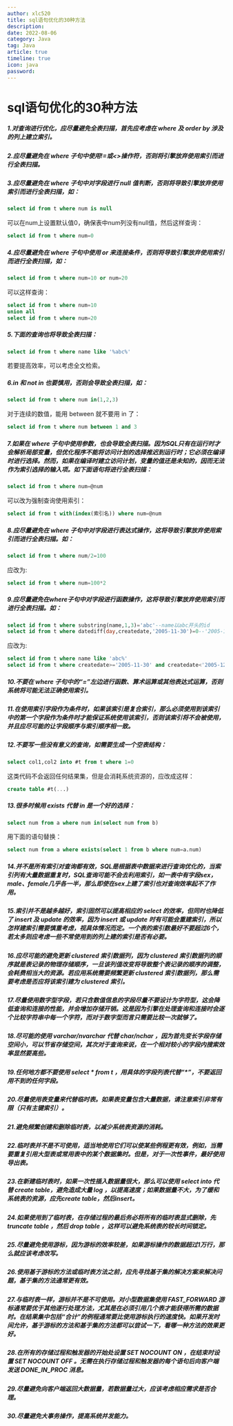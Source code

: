 ```yaml
---
author: xlc520
title: sql语句优化的30种方法
description: 
date: 2022-08-06
category: Java
tag: Java
article: true
timeline: true
icon: java
password: 
---
```




# sql语句优化的30种方法

##### 1.对查询进行优化，应尽量避免全表扫描，首先应考虑在 where 及 order by 涉及的列上建立索引。

##### 2.应尽量避免在 where 子句中使用!=或<>操作符，否则将引擎放弃使用索引而进行全表扫描。

##### 3.应尽量避免在 where 子句中对字段进行 null 值判断，否则将导致引擎放弃使用索引而进行全表扫描，如：



```sql
select id from t where num is null 
```

可以在num上设置默认值0，确保表中num列没有null值，然后这样查询：



```sql
select id from t where num=0 
```

##### 4.应尽量避免在 where 子句中使用 or 来连接条件，否则将导致引擎放弃使用索引而进行全表扫描，如：



```sql
select id from t where num=10 or num=20 
```

可以这样查询：



```sql
select id from t where num=10 
union all 
select id from t where num=20 
```

##### 5.下面的查询也将导致全表扫描：



```sql
select id from t where name like '%abc%' 
```

若要提高效率，可以考虑全文检索。

##### 6.in 和 not in 也要慎用，否则会导致全表扫描，如：



```sql
select id from t where num in(1,2,3) 
```

对于连续的数值，能用 between 就不要用 in 了：



```sql
select id from t where num between 1 and 3 
```

##### 7.如果在 where 子句中使用参数，也会导致全表扫描。因为SQL只有在运行时才会解析局部变量，但优化程序不能将访问计划的选择推迟到运行时；它必须在编译时进行选择。然而，如果在编译时建立访问计划，变量的值还是未知的，因而无法作为索引选择的输入项。如下面语句将进行全表扫描：



```sql
select id from t where num=@num 
```

可以改为强制查询使用索引：



```sql
select id from t with(index(索引名)) where num=@num 
```

##### 8.应尽量避免在 where 子句中对字段进行表达式操作，这将导致引擎放弃使用索引而进行全表扫描。如：



```sql
select id from t where num/2=100 
```

应改为:



```sql
select id from t where num=100*2 
```

##### 9.应尽量避免在where子句中对字段进行函数操作，这将导致引擎放弃使用索引而进行全表扫描。如：



```sql
select id from t where substring(name,1,3)='abc'--name以abc开头的id 
select id from t where datediff(day,createdate,'2005-11-30')=0--'2005-11-30'生成的id 
```

应改为:



```sql
select id from t where name like 'abc%' 
select id from t where createdate>='2005-11-30' and createdate<'2005-12-1' 
```

##### 10.不要在 where 子句中的“=”左边进行函数、算术运算或其他表达式运算，否则系统将可能无法正确使用索引。

##### 11.在使用索引字段作为条件时，如果该索引是复合索引，那么必须使用到该索引中的第一个字段作为条件时才能保证系统使用该索引，否则该索引将不会被使用，并且应尽可能的让字段顺序与索引顺序相一致。

##### 12.不要写一些没有意义的查询，如需要生成一个空表结构：



```sql
select col1,col2 into #t from t where 1=0 
```

这类代码不会返回任何结果集，但是会消耗系统资源的，应改成这样：



```sql
create table #t(...) 
```

##### 13.很多时候用 exists 代替 in 是一个好的选择：



```sql
select num from a where num in(select num from b) 
```

用下面的语句替换：



```sql
select num from a where exists(select 1 from b where num=a.num) 
```

##### 14.并不是所有索引对查询都有效，SQL是根据表中数据来进行查询优化的，当索引列有大量数据重复时，SQL查询可能不会去利用索引，如一表中有字段sex，male、female几乎各一半，那么即使在sex上建了索引也对查询效率起不了作用。

##### 15.索引并不是越多越好，索引固然可以提高相应的 select 的效率，但同时也降低了 insert 及 update 的效率，因为 insert 或 update 时有可能会重建索引，所以怎样建索引需要慎重考虑，视具体情况而定。一个表的索引数最好不要超过6个，若太多则应考虑一些不常使用到的列上建的索引是否有必要。

##### 16.应尽可能的避免更新 clustered 索引数据列，因为 clustered 索引数据列的顺序就是表记录的物理存储顺序，一旦该列值改变将导致整个表记录的顺序的调整，会耗费相当大的资源。若应用系统需要频繁更新 clustered 索引数据列，那么需要考虑是否应将该索引建为 clustered 索引。

##### 17.尽量使用数字型字段，若只含数值信息的字段尽量不要设计为字符型，这会降低查询和连接的性能，并会增加存储开销。这是因为引擎在处理查询和连接时会逐个比较字符串中每一个字符，而对于数字型而言只需要比较一次就够了。

##### 18.尽可能的使用 varchar/nvarchar 代替 char/nchar ，因为首先变长字段存储空间小，可以节省存储空间，其次对于查询来说，在一个相对较小的字段内搜索效率显然要高些。

##### 19.任何地方都不要使用 select * from t ，用具体的字段列表代替“*”，不要返回用不到的任何字段。

##### 20.尽量使用表变量来代替临时表。如果表变量包含大量数据，请注意索引非常有限（只有主键索引）。

##### 21.避免频繁创建和删除临时表，以减少系统表资源的消耗。

##### 22.临时表并不是不可使用，适当地使用它们可以使某些例程更有效，例如，当需要重复引用大型表或常用表中的某个数据集时。但是，对于一次性事件，最好使用导出表。

##### 23.在新建临时表时，如果一次性插入数据量很大，那么可以使用 select into 代替 create table，避免造成大量 log ，以提高速度；如果数据量不大，为了缓和系统表的资源，应先create table，然后insert。

##### 24.如果使用到了临时表，在存储过程的最后务必将所有的临时表显式删除，先 truncate table ，然后 drop table ，这样可以避免系统表的较长时间锁定。

##### 25.尽量避免使用游标，因为游标的效率较差，如果游标操作的数据超过1万行，那么就应该考虑改写。

##### 26.使用基于游标的方法或临时表方法之前，应先寻找基于集的解决方案来解决问题，基于集的方法通常更有效。

##### 27.与临时表一样，游标并不是不可使用。对小型数据集使用 FAST_FORWARD 游标通常要优于其他逐行处理方法，尤其是在必须引用几个表才能获得所需的数据时。在结果集中包括“合计”的例程通常要比使用游标执行的速度快。如果开发时间允许，基于游标的方法和基于集的方法都可以尝试一下，看哪一种方法的效果更好。

##### 28.在所有的存储过程和触发器的开始处设置 SET NOCOUNT ON ，在结束时设置 SET NOCOUNT OFF 。无需在执行存储过程和触发器的每个语句后向客户端发送 DONE_IN_PROC 消息。

##### 29.尽量避免向客户端返回大数据量，若数据量过大，应该考虑相应需求是否合理。

##### 30.尽量避免大事务操作，提高系统并发能力。